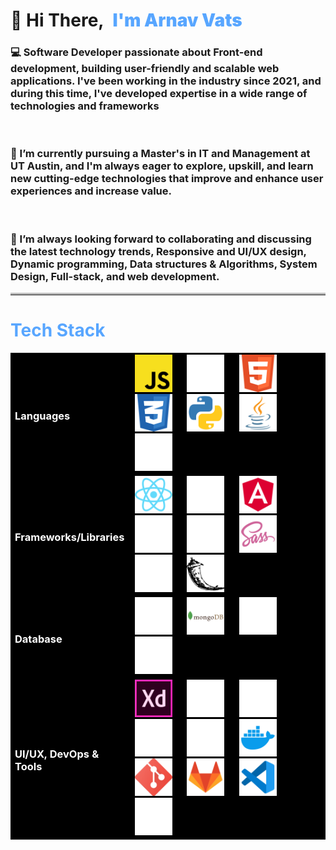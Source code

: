 <div align="left">
  <h1>
    <span>👋 Hi There,</span>
    <span style="color: #58a6ff; margin-left: 8px; font-weight:bolder;">I'm Arnav Vats</span>
  </h1>
  <h3>💻 Software Developer passionate about Front-end development, building user-friendly and scalable web applications. I've been working in the industry since 2021, and during this time, I've developed expertise in a wide range of technologies and frameworks </h3>
  <br>
  <h3>🌱 I’m currently pursuing a Master's in IT and Management at UT Austin, and I'm always eager to explore, upskill, and learn new cutting-edge technologies that improve and enhance user experiences and increase value. </h3>
<br>
  <h3>👯 I’m always looking forward to collaborating and discussing the latest technology trends, Responsive and UI/UX design, Dynamic programming, Data structures & Algorithms, System Design, Full-stack, and web development.</h3>
  <hr style="border-top: 3px solid #bbb;"/>

  <h1 style="color: #58a6ff;">Tech Stack</h1>
  <table style="background-color: black; width: 100%;">
    <tr>
      <td style="color: white;"><h3>Languages</h3></td>
      <td>
<img src="https://github.com/VATARN/VATARN/blob/main/Icons/Javascript_yellow.png" alt="AWS" title="AWS" width="60" height="60" style="margin-right: 20px;"/>
<img src="https://github.com/VATARN/VATARN/blob/main/Icons/Typescript.png" alt="Typescript" title="Typescript" width="60" height="60" style="margin-right: 20px;"/>
<img src="https://github.com/VATARN/VATARN/blob/main/Icons/HTML.png" alt="HTML" title="HTML" width="60" height="60"style="margin-right: 20px;"/>
<img src="https://github.com/VATARN/VATARN/blob/main/Icons/CSS.png" alt="CSS" title="CSS" width="60" height="60" style="margin-right: 20px;"/>
<img src="https://github.com/VATARN/VATARN/blob/main/Icons/Python.png" alt="Python" title="Python" width="60" height="60" style="margin-right: 20px;"/>
<img src="https://github.com/VATARN/VATARN/blob/main/Icons/JAVA.png" alt="Java" title="Java" width="60" height="60"style="margin-right: 20px;"/>
<img src="https://github.com/VATARN/VATARN/blob/main/Icons/C++.png" alt="C++" title="C++" width="60" height="60" style="margin-right: 20px;"/>
      </td>
    </tr>
    <tr>
      <td style="color: white;"> <h3>Frameworks/Libraries</h3></td>
      <td>
        <img src="https://github.com/VATARN/VATARN/blob/main/Icons/React.png" alt="React" title="React" width="60" height="60" style="margin-right: 20px;"/>
  <img src="https://github.com/VATARN/VATARN/blob/main/Icons/Redux.png" alt="Redux" title="Redux" width="60" height="60" style="margin-right: 20px;"/>
  <img src="https://github.com/VATARN/VATARN/blob/main/Icons/Angular.png" alt="Angular" title="Angular" width="60" height="60"style="margin-right: 20px;"/>
  <img src="https://github.com/VATARN/VATARN/blob/main/Icons/Bootstrap.png" alt="Bootstrap" title="Bootstrap" width="60" height="60"style="margin-right: 20px;"/>
  <img src="https://github.com/VATARN/VATARN/blob/main/Icons/Tailwind.png" alt="Tailwind" title="Bootstrap" width="60" height="60"style="margin-right: 20px;"/>
  <img src="https://github.com/VATARN/VATARN/blob/main/Icons/SASS.png" alt="SASS" title="SASS" width="60" height="60"/>
  <img src="https://github.com/VATARN/VATARN/blob/main/Icons/NodeJS.png" alt="NodeJS" title="NodeJS" width="60" height="60" style="margin-right: 20px;"/>
  <img src="https://github.com/VATARN/VATARN/blob/main/Icons/Flask.png" alt="Flask" title="Flask" width="60" height= "60" style="margin-right: 20px;"/>
      </td>
    </tr>
    <tr>
      <td style="color: white;"><h3>Database</h3></td>
      <td>
<img src="https://github.com/VATARN/VATARN/blob/main/Icons/SQL.png" alt="SQL" title="SQL" width="60" height="60" style="margin-right: 20px;"/>
<img src="https://github.com/VATARN/VATARN/blob/main/Icons/MongoDB.png" alt="MongoDB_white" title="MongoDB" width="60" height="60" style="margin-right: 20px;"/>
<img src="https://github.com/VATARN/VATARN/blob/main/Icons/GraphQL.png" alt="GraphQL" title="GraphQL" width="60" height="60" style="margin-right: 20px;"/>
<img src="https://github.com/VATARN/VATARN/blob/main/Icons/Neo4j.png" alt="Neo4j" title="Neo4j" width="60" height="60" style="margin-right: 20px;"/>
      </td>
    </tr>
    <tr>
      <td style="color: white;"><h3>UI/UX, DevOps & Tools</h3></td>
      <td>
<img src="https://github.com/VATARN/VATARN/blob/main/Icons/AdobeXD.png" alt="AdobeXD" title="AdobeXD" width="60" height="60" style="margin-right: 20px;"/>
<img src="https://github.com/VATARN/VATARN/blob/main/Icons/Figma.png" alt="Figma" title="Figma" width="60" height="60" style="margin-right: 20px;"/>
<img src="https://github.com/VATARN/VATARN/blob/main/Icons/AWS.png" alt="AWS" title="AWS" width="60" height="60" style="margin-right: 20px;"/>
<img src="https://github.com/VATARN/VATARN/blob/main/Icons/Heroku.png" alt="Heroku" title="Heroku" width="60" height="60" style="margin-right: 20px;"/>
<img src="https://github.com/VATARN/VATARN/blob/main/Icons/Jenkins.png" alt="Jenkins" title="Jenkins" width="60" height="60" style="margin-right: 20px;"/>
<img src="https://github.com/VATARN/VATARN/blob/main/Icons/Docker.png" alt="Docker" title="Docker" width="60" height="60" style="margin-right: 20px;"/>
<img src="https://github.com/VATARN/VATARN/blob/main/Icons/Git.png" alt="Git" title="Git" width="60" height="60" style="margin-right: 20px;"/>
<img src="https://github.com/VATARN/VATARN/blob/main/Icons/GitLab.png" alt="GitLab" title="GitLab" width="60" height="60" style="margin-right: 20px;"/>
<img src="https://github.com/VATARN/VATARN/blob/main/Icons/VSCode.png" alt="VSCode" title="VSCode" width="60" height="60" style="margin-right: 20px;"/>
<img src="https://github.com/VATARN/VATARN/blob/main/Icons/Webpack.png" alt="GitLab" title="GitLab" width="60" height="60" style="margin-right: 20px;"/>
      </td>
    </tr>
  </table>
</div>

